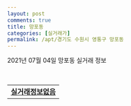 ```yaml
---
layout: post
comments: true
title: 망포동
categories: [실거래가]
permalink: /apt/경기도 수원시 영통구 망포동
---
```


2021년 07월 04일 망포동 실거래 정보

<script type="text/javascript">
  google.charts.load('current', {'packages':['corechart']});
  google.charts.setOnLoadCallback(drawChart);

  function drawChart() {
    var data = google.visualization.arrayToDataTable([['거래일', '매매', '전월세', '전매'], ['20-07', 174, 95, 0], ['20-08', 93, 59, 0], ['20-09', 100, 75, 0], ['20-10', 136, 61, 0], ['20-11', 162, 86, 0], ['20-12', 215, 99, 0], ['21-01', 131, 111, 0], ['21-02', 110, 99, 0], ['21-03', 99, 127, 0], ['21-04', 72, 84, 0], ['21-05', 109, 70, 0], ['21-06', 42, 64, 0]]);

    var options = {
      title: '최근 유형별 거래량 추이',
      legend: { position: 'bottom' }
    };

    var chart = new google.visualization.LineChart(document.getElementById('columnchart_material'));
    chart.draw(data, (options));
  }
</script>

<div id="columnchart_material" style="width: 95%; margin-left: -35px; display: block"></div>
<br>
<table>
  <tr>
    <td colspan="4" style="font-weight: bold;"><a href="https://search.naver.com/search.naver?query=망포동 실거래정보없음">실거래정보없음</a></td>
  </tr>
    
</table>
    